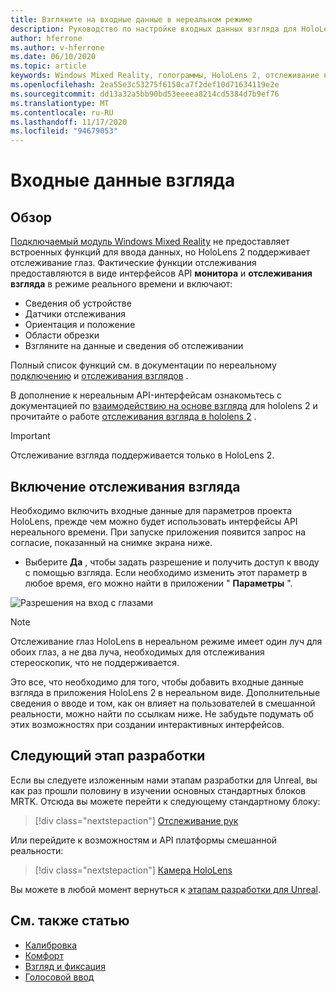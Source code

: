 ```yaml
---
title: Взгляните на входные данные в нереальном режиме
description: Руководство по настройке входных данных взгляда для HoloLens и нереального модуля
author: hferrone
ms.author: v-hferrone
ms.date: 06/10/2020
ms.topic: article
keywords: Windows Mixed Reality, голограммы, HoloLens 2, отслеживание взгляда, ввод с экрана, подключенный головной дисплей, нереалный механизм, гарнитура смешанной реальности, гарнитура Windows Mixed Reality, гарнитура виртуальной реальности
ms.openlocfilehash: 2ea55e3c53275f6150ca7f2def10d71634119e2e
ms.sourcegitcommit: dd13a32a5bb90bd53eeeea8214cd5384d7b9ef76
ms.translationtype: MT
ms.contentlocale: ru-RU
ms.lasthandoff: 11/17/2020
ms.locfileid: "94679053"
---
```

# <a name="gaze-input"></a>Входные данные взгляда

## <a name="overview"></a>Обзор

[Подключаемый модуль Windows Mixed Reality](https://docs.unrealengine.com/Platforms/VR/WMR/index.html) не предоставляет встроенных функций для ввода данных, но HoloLens 2 поддерживает отслеживание глаз. Фактические функции отслеживания предоставляются в виде интерфейсов API **монитора** и **отслеживания взгляда** в режиме реального времени и включают:

- Сведения об устройстве
- Датчики отслеживания
- Ориентация и положение
- Области обрезки
- Взгляните на данные и сведения об отслеживании

Полный список функций см. в документации по нереальному [подключению](https://docs.unrealengine.com/BlueprintAPI/Input/HeadMountedDisplay/index.html) и [отслеживания взглядов](https://docs.unrealengine.com/BlueprintAPI/EyeTracking/index.html) .

В дополнение к нереальным API-интерфейсам ознакомьтесь с документацией по [взаимодействию на основе взгляда](../../design/eye-gaze-interaction.md) для hololens 2 и прочитайте о работе [отслеживания взгляда в hololens 2](https://docs.microsoft.com/windows/mixed-reality/eye-tracking) .

> [!IMPORTANT]
> Отслеживание взгляда поддерживается только в HoloLens 2.

## <a name="enabling-eye-tracking"></a>Включение отслеживания взгляда
Необходимо включить входные данные для параметров проекта HoloLens, прежде чем можно будет использовать интерфейсы API нереального времени. При запуске приложения появится запрос на согласие, показанный на снимке экрана ниже.

- Выберите **Да** , чтобы задать разрешение и получить доступ к вводу с помощью взгляда. Если необходимо изменить этот параметр в любое время, его можно найти в приложении " **Параметры** ".

![Разрешения на вход с глазами](images/unreal/eye-input-permissions.png)

> [!NOTE] 
> Отслеживание глаз HoloLens в нереальном режиме имеет один луч для обоих глаз, а не два луча, необходимых для отслеживания стереоскопик, что не поддерживается.

Это все, что необходимо для того, чтобы добавить входные данные взгляда в приложения HoloLens 2 в нереальном виде. Дополнительные сведения о вводе и том, как он влияет на пользователей в смешанной реальности, можно найти по ссылкам ниже. Не забудьте подумать об этих возможностях при создании интерактивных интерфейсов.

## <a name="next-development-checkpoint"></a>Следующий этап разработки

Если вы следуете изложенным нами этапам разработки для Unreal, вы как раз прошли половину в изучении основных стандартных блоков MRTK. Отсюда вы можете перейти к следующему стандартному блоку: 

> [!div class="nextstepaction"]
> [Отслеживание рук](unreal-hand-tracking.md)

Или перейдите к возможностям и API платформы смешанной реальности:

> [!div class="nextstepaction"]
> [Камера HoloLens](unreal-hololens-camera.md)

Вы можете в любой момент вернуться к [этапам разработки для Unreal](unreal-development-overview.md#2-core-building-blocks).

## <a name="see-also"></a>См. также статью
* [Калибровка](../../calibration.md)
* [Комфорт](../../design/comfort.md)
* [Взгляд и фиксация](../../design/gaze-and-commit.md)
* [Голосовой ввод](../../out-of-scope/voice-design.md)
